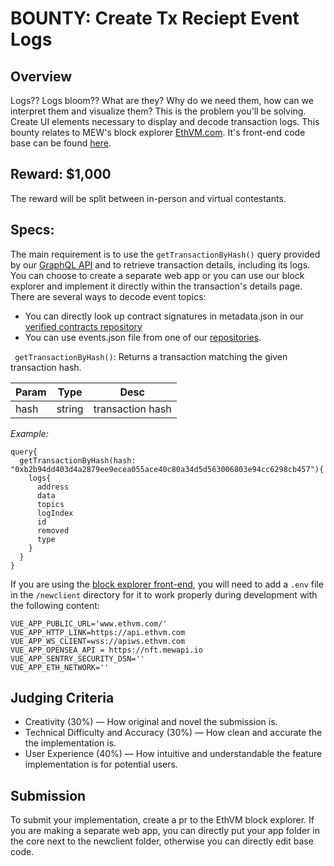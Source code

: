 
# BOUNTY: Create Tx Reciept Event Logs
## Overview
Logs?? Logs bloom?? What are they? Why do we need them, how can we interpret them and visualize them? This is the problem you’ll be solving. Create UI elements necessary to display and decode transaction logs. This bounty relates to MEW's block explorer [EthVM.com](https://www.ethvm.com/). It's front-end code base can be found [here](https://github.com/EthVM/EthVM).

## Reward: $1,000
The reward will be split between in-person and virtual contestants.

## Specs:
The main requirement is to use the `getTransactionByHash()` query provided by our [GraphQL API](https://api.ethvm.com/) and to retrieve transaction details, including its logs. You can choose to create a separate web app or you can use our block explorer and implement it directly within the transaction's details page. There are several ways to decode event topics:
- You can directly look up contract signatures in metadata.json in our [verified contracts repository](https://github.com/EthVM/evm-source-verification/tree/main/contracts/1)
- You can use events.json file from one of our [repositories](https://github.com/EthVM/eth4ByteDirectory).

` getTransactionByHash()`:
Returns a transaction matching the given transaction hash.

|Param | Type | Desc
| ------ | ------ | ------ |
|hash| string | transaction hash |

_Example:_

```
query{
  getTransactionByHash(hash: "0xb2b94dd403d4a2879ee9ecea055ace40c80a34d5d563006803e94cc6298cb457"){
    logs{
      address
      data
      topics
      logIndex
      id
      removed
      type
    }
  }
}
```
If you are using the [block explorer front-end](https://github.com/EthVM/EthVM), you will need to add a `.env` file in the `/newclient` directory for it to work properly during development with the following content:
```
VUE_APP_PUBLIC_URL='www.ethvm.com/'
VUE_APP_HTTP_LINK=https://api.ethvm.com
VUE_APP_WS_CLIENT=wss://apiws.ethvm.com
VUE_APP_OPENSEA_API = https://nft.mewapi.io
VUE_APP_SENTRY_SECURITY_DSN=''
VUE_APP_ETH_NETWORK=''
```
## Judging Criteria
- Creativity (30%) — How original and novel the submission is.
- Technical Difficulty and Accuracy (30%) — How clean and accurate the the implementation is.
- User Experience (40%) — How intuitive and understandable the feature implementation is for potential users.

## Submission
To submit your implementation, create a pr to the EthVM block explorer. If you are making a separate web app, you can directly put your app folder in the core next to the newclient folder, otherwise you can directly edit base code.

